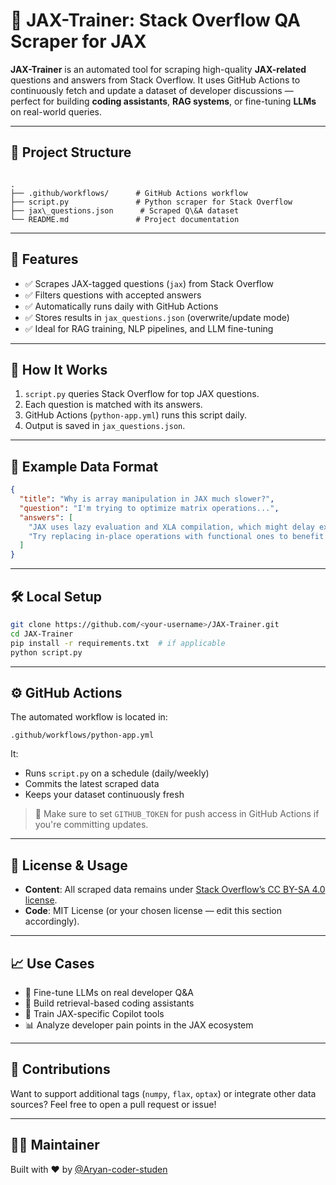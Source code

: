 # 🚀 JAX-Trainer: Stack Overflow QA Scraper for JAX

**JAX-Trainer** is an automated tool for scraping high-quality **JAX-related** questions and answers from Stack Overflow. It uses GitHub Actions to continuously fetch and update a dataset of developer discussions — perfect for building **coding assistants**, **RAG systems**, or fine-tuning **LLMs** on real-world queries.

---

## 📂 Project Structure

```

.
├── .github/workflows/      # GitHub Actions workflow
├── script.py               # Python scraper for Stack Overflow
├── jax\_questions.json      # Scraped Q\&A dataset
└── README.md               # Project documentation

````

---

## 🔧 Features

- ✅ Scrapes JAX-tagged questions (`jax`) from Stack Overflow
- ✅ Filters questions with accepted answers
- ✅ Automatically runs daily with GitHub Actions
- ✅ Stores results in `jax_questions.json` (overwrite/update mode)
- ✅ Ideal for RAG training, NLP pipelines, and LLM fine-tuning

---

## 🚀 How It Works

1. `script.py` queries Stack Overflow for top JAX questions.
2. Each question is matched with its answers.
3. GitHub Actions (`python-app.yml`) runs this script daily.
4. Output is saved in `jax_questions.json`.

---

## 🧪 Example Data Format

```json
{
  "title": "Why is array manipulation in JAX much slower?",
  "question": "I'm trying to optimize matrix operations...",
  "answers": [
    "JAX uses lazy evaluation and XLA compilation, which might delay execution...",
    "Try replacing in-place operations with functional ones to benefit from JIT..."
  ]
}
````

---

## 🛠️ Local Setup

```bash
git clone https://github.com/<your-username>/JAX-Trainer.git
cd JAX-Trainer
pip install -r requirements.txt  # if applicable
python script.py
```

---

## ⚙️ GitHub Actions

The automated workflow is located in:

```
.github/workflows/python-app.yml
```

It:

* Runs `script.py` on a schedule (daily/weekly)
* Commits the latest scraped data
* Keeps your dataset continuously fresh

> 🔐 Make sure to set `GITHUB_TOKEN` for push access in GitHub Actions if you're committing updates.

---

## 📄 License & Usage

* **Content**: All scraped data remains under [Stack Overflow’s CC BY-SA 4.0 license](https://creativecommons.org/licenses/by-sa/4.0/).
* **Code**: MIT License (or your chosen license — edit this section accordingly).

---

## 📈 Use Cases

* 🎯 Fine-tune LLMs on real developer Q\&A
* 🧠 Build retrieval-based coding assistants
* 🤖 Train JAX-specific Copilot tools
* 📊 Analyze developer pain points in the JAX ecosystem

---

## 🤝 Contributions

Want to support additional tags (`numpy`, `flax`, `optax`) or integrate other data sources? Feel free to open a pull request or issue!

---

## 🙋‍♂️ Maintainer

Built with ❤️ by [@Aryan-coder-studen](https://github.com/Aryan-coder-studen)

